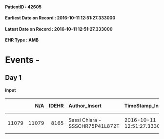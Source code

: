 
#### PatientID : 42605
#### Earliest Date on Record : 2016-10-11 12:51:27.333000
#### Latest Date on Record : 2016-10-11 12:51:27.333000
#### EHR Type : AMB

# Events - 

## Day 1

#### input
|       |    N/A |   IDEHR | Author_Insert                   | TimeStamp_Insert           | EHRType   |   PatientID |   IDDigitalSignDocument | persone_vicine   |   Unnamed: 0_x.1 |   IDANAMNESI_SOCIALE | Patient    | FamigliaAltro   | Paziente_T   | FamigliaAltro_T   |   Non_Rilevabile_x.1 | Note_Non_Rilevabile_x.1   | opt_Problemi   | chk_contr_sintomi   | chk_competenza                                 | opt_paziente_a   | opt_famiglia_a   | opt_adeguatezza   | opt_paziente_solo   | opt_presente_assente   | Presenza_minori   | Caregiver_principale   | opt_capacita         | opt_necessario   | opt_presente   | opt_risorse_ec   | opt_paziente_psi   | opt_Ins_vol   | opt_esenzione   | opt_inv_civile   |   invalidita_perc | Needs               | Domestic partnership   | Fragility                    | opt_disponibilita_f   | opt_indennita_acc   | opt_legge   | opt_famiglia_psi   | opt_disponibilit_paz   |
|------:|-------:|--------:|:--------------------------------|:---------------------------|:----------|------------:|------------------------:|:-----------------|-----------------:|---------------------:|:-----------|:----------------|:-------------|:------------------|---------------------:|:--------------------------|:---------------|:--------------------|:-----------------------------------------------|:-----------------|:-----------------|:------------------|:--------------------|:-----------------------|:------------------|:-----------------------|:---------------------|:-----------------|:---------------|:-----------------|:-------------------|:--------------|:----------------|:-----------------|------------------:|:--------------------|:-----------------------|:-----------------------------|:----------------------|:--------------------|:------------|:-------------------|:-----------------------|
| 11079 |  11079 |    8165 | Sassi Chiara - SSSCHR75P41L872T | 2016-10-11 12:51:27.333000 | AMB       |       42605 |                  518291 | N/A              |             4334 |                 2813 | Parziale#2 | Si#1            | Parziale#2   | Parziale#2        |                    0 | NR                        | No#0           | controllo sintomi#0 | competenza/capacit√† assistenziale caregiver#0 | Indefinite#2     | Indefinite#2     | Da valutare#2     | No#0                | Presente#1             | No#0              | Wife                   | Non incrementabile#2 | Si#1             | Si#1           | Adeguate#1       | No#0               | No#0          | No#0            | Si#1             |               100 | Clinici#0;Sociali#1 | Coniuge/Convivente#0   | sovraccarico assistenziale#4 | Si#1                  | Si#1                | No#0        | S√¨#1              | Si#1                   |


